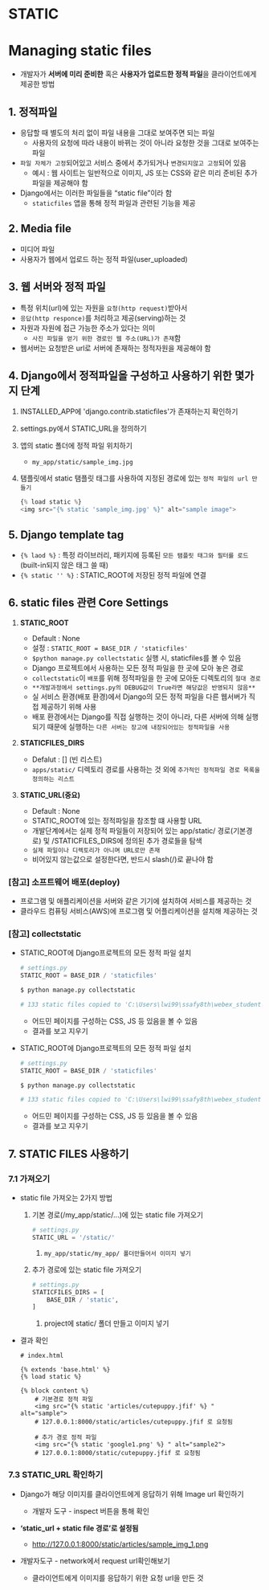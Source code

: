 # STATIC

# Managing static files

- 개발자가 **서버에 미리 준비한** 혹은 **사용자가 업로드한 정적 파일**을 클라이언트에게 제공한 방법

## 1. 정적파일

- 응답할 때 별도의 처리 없이 파일 내용을 그대로 보여주면 되는 파일
    - 사용자의 요청에 따라 내용이 바뀌는 것이 아니라 요청한 것을 그대로 보여주는 파일
- `파일 자체가 고정`되어있고 서비스 중에서 추가되거나 `변경되지않고 고정`되어 있음
    - 예시 : 웹 사이트는 일반적으로 이미지, JS 또는 CSS와 같은 미리 준비된 추가 파일을 제공해야 함
- Django에서는 이러한 파일들을 “static file”이라 함
    - `staticfiles` 앱을 통해 정적 파일과 관련된 기능을 제공

## 2. Media file

- 미디어 파일
- 사용자가 웹에서 업로드 하는 정적 파일(user_uploaded)

## 3. 웹 서버와 정적 파일

- 특정 위치(url)에 있는 자원을 `요청(http request)`받아서
- `응답(http responce)`를 처리하고 제공(serving)하는 것
- 자원과 자원에 접근 가능한 주소가 있다는 의미
    - `사진 파일을 얻기 위한 경로인 웹 주소(URL)가 존재`함
- 웹서버는 요청받은 url로 서버에 존재하는 정적자원을 제공해야 함

## 4. Django에서 정적파일을 구성하고 사용하기 위한 몇가지 단계

1. INSTALLED_APP에 'django.contrib.staticfiles'가 존재하는지 확인하기
2. settings.py에서 STATIC_URL을 정의하기
3. 앱의 static 폴더에 정적 파일 위치하기
    - `my_app/static/sample_img.jpg`
4. 탬플릿에서 static 탬플릿 태그를 사용하여 지정된 경로에 있는 `정적 파일의 url 만들기`
    
    ```python
    {% load static %}
    <img src="{% static 'sample_img.jpg' %}" alt="sample image">
    ```

## 5. Django template tag

- `{% laod %}` : 특정 라이브러리, 패키지에 등록된 `모든 탬플릿 태그와 필터를 로드`(built-in되지 않은 태그 쓸 때)
- `{% static '' %}`  : STATIC_ROOT에 저장된 정적 파일에 연결

## 6. static files 관련 Core Settings

1. **STATIC_ROOT**
    - Default : None
    -  설정 : `STATIC_ROOT = BASE_DIR / 'staticfiles'`
    - `$python manage.py collectstatic` 실행 시, staticfiles를 볼 수 있음
    - Django 프로젝트에서 사용하는 모든 정적 파일을 한 곳에 모아 놓은 경로
    - `collectstatic`이 `배포`를 위해 정적파일을 한 곳에 모아둔 디렉토리의 `절대 경로`
    - `**개발과정에서 settings.py의 DEBUG값이 True라면 해당값은 반영되지 않음**`
    - 실 서비스 환경(배포 환경)에서 Django의 모든  정적 파일을 다른 웹서버가 직접 제공하기 위해 사용
    - 배포 환경에서는 Django를 직접 실행하는 것이 아니라, 다른 서버에 의해 실행되기 때문에 실행하는 `다른 서버는 장고에 내장되어있는 정적파일을 사용`

2. **STATICFILES_DIRS**
    - Defalut : [] (빈 리스트)
    - `apps/static/` 디렉토리 경로를 사용하는 것 외에 `추가적인 정적파일 경로 목록을 정의하는 리스트`

3. **STATIC_URL(중요)**
    - Default : None
    - STATIC_ROOT에 있는 정적파일을 참조할 떄 사용할 URL
    - 개발단계에서는 실제 정적 파일들이 저장되어 있는 app/static/ 경로(기본경로) 및 /STATICFILES_DIRS에 정의된 추가 경로들을 탐색
    - `실제 파일이나 디렉토리가 아니며 URL로만 존재`
    - 비어있지 않는값으로 설정한다면, 반드시 slash(/)로 끝나야 함


### [참고] 소프트웨어 배포(deploy)

- 프로그램 및 애플리케이션을 서버와 같은 기기에 설치하여 서비스를 제공하는 것
- 클라우드 컴퓨팅 서비스(AWS)에 프로그램 및 어플리케이션을 설치해 제공하는 것

### [참고] collectstatic

- STATIC_ROOT에 Django프로젝트의 모든 정적 파일 설치
    
    ```python
    # settings.py
    STATIC_ROOT = BASE_DIR / 'staticfiles'
    ```
    
    ```python
    $ python manage.py collectstatic
    
    # 133 static files copied to 'C:\Users\lwi99\ssafy8th\webex_student\django\django\07_django\staticfiles'.
    ```
    
    - 어드민 페이지를 구성하는 CSS, JS 등 있음을 볼 수 있음
    - 결과를 보고 지우기


- STATIC_ROOT에 Django프로젝트의 모든 정적 파일 설치
    
    ```python
    # settings.py
    STATIC_ROOT = BASE_DIR / 'staticfiles'
    ```
    
    ```python
    $ python manage.py collectstatic
    
    # 133 static files copied to 'C:\Users\lwi99\ssafy8th\webex_student\django\django\07_django\staticfiles'.
    ```
    
    - 어드민 페이지를 구성하는 CSS, JS 등 있음을 볼 수 있음
    - 결과를 보고 지우기
    

## 7. STATIC FILES 사용하기

### 7.1 가져오기

- static file 가져오는 2가지 방법
    1. 기본 경로(/my_app/static/...)에 있는 static file 가져오기
        
        ```python
        # settings.py
        STATIC_URL = '/static/'
        ```
        1. `my_app/static/my_app/ 폴더만들어서 이미지 넣기`
        
    2. 추가 경로에 있는 static file 가져오기
        
        ```python
        # settings.py
        STATICFILES_DIRS = [
            BASE_DIR / 'static',
        ]
        ```
        1. project에 static/ 폴더 만들고 이미지 넣기

- 결과 확인

    ```django
    # index.html

    {% extends 'base.html' %}
    {% load static %}

    {% block content %}
        # 기본경로 정적 파일
        <img src="{% static 'articles/cutepuppy.jfif' %} " alt="sample">
        # 127.0.0.1:8000/static/articles/cutepuppy.jfif 로 요청됨

        # 추가 경로 정적 파일
        <img src="{% static 'google1.png' %} " alt="sample2">
        # 127.0.0.1:8000/static/cutepuppy.jfif 로 요청됨

    ```

### 7.3 STATIC_URL 확인하기

- Django가 해당 이미지를 클라이언트에게 응답하기 위해 Image url 확인하기
    - 개발자 도구 - inspect 버튼을 통해 확인
- **‘static_url + static file 경로’로 설정됨**
    - http://127.0.0.1:8000/static/articles/sample_img_1.png

- 개발자도구 - network에서 request url확인해보기
    - 클라이언트에게 이미지를 응답하기 위한 요청 url을 만든 것